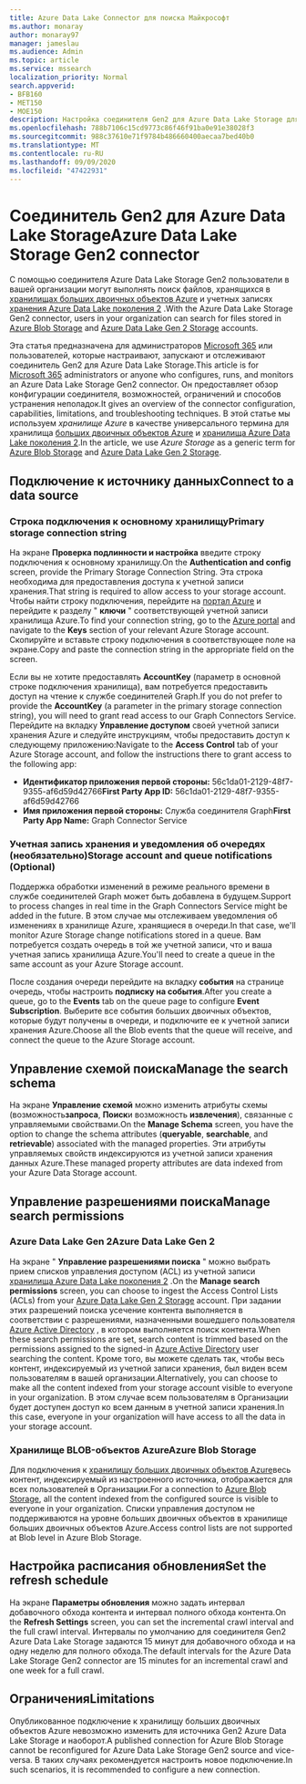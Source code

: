 ```yaml
---
title: Azure Data Lake Connector для поиска Майкрософт
ms.author: monaray
author: monaray97
manager: jameslau
ms.audience: Admin
ms.topic: article
ms.service: mssearch
localization_priority: Normal
search.appverid:
- BFB160
- MET150
- MOE150
description: Настройка соединителя Gen2 для Azure Data Lake Storage для поиска Майкрософт
ms.openlocfilehash: 788b7106c15cd9773c86f46f91ba0e91e38028f3
ms.sourcegitcommit: 988c37610e71f9784b486660400aecaa7bed40b0
ms.translationtype: MT
ms.contentlocale: ru-RU
ms.lasthandoff: 09/09/2020
ms.locfileid: "47422931"
---
```

# <a name="azure-data-lake-storage-gen2-connector"></a><span data-ttu-id="ddb30-103">Соединитель Gen2 для Azure Data Lake Storage</span><span class="sxs-lookup"><span data-stu-id="ddb30-103">Azure Data Lake Storage Gen2 connector</span></span>

<span data-ttu-id="ddb30-104">С помощью соединителя Azure Data Lake Storage Gen2 пользователи в вашей организации могут выполнять поиск файлов, хранящихся в [хранилищах больших двоичных объектов Azure](https://docs.microsoft.com/azure/storage/blobs/storage-blobs-introduction) и учетных записях [хранения Azure Data Lake поколения 2](https://docs.microsoft.com/azure/storage/blobs/data-lake-storage-introduction) .</span><span class="sxs-lookup"><span data-stu-id="ddb30-104">With the Azure Data Lake Storage Gen2 connector, users in your organization can search for files stored in [Azure Blob Storage](https://docs.microsoft.com/azure/storage/blobs/storage-blobs-introduction) and [Azure Data Lake Gen 2 Storage](https://docs.microsoft.com/azure/storage/blobs/data-lake-storage-introduction) accounts.</span></span>

<span data-ttu-id="ddb30-105">Эта статья предназначена для администраторов [Microsoft 365](https://www.microsoft.com/microsoft-365) или пользователей, которые настраивают, запускают и отслеживают соединитель Gen2 для Azure Data Lake Storage.</span><span class="sxs-lookup"><span data-stu-id="ddb30-105">This article is for [Microsoft 365](https://www.microsoft.com/microsoft-365) administrators or anyone who configures, runs, and monitors an Azure Data Lake Storage Gen2 connector.</span></span> <span data-ttu-id="ddb30-106">Он предоставляет обзор конфигурации соединителя, возможностей, ограничений и способов устранения неполадок.</span><span class="sxs-lookup"><span data-stu-id="ddb30-106">It gives an overview of the connector configuration, capabilities, limitations, and troubleshooting techniques.</span></span> <span data-ttu-id="ddb30-107">В этой статье мы используем *хранилище Azure* в качестве универсального термина для хранилища [больших двоичных объектов Azure](https://docs.microsoft.com/azure/storage/blobs/storage-blobs-introduction) и [хранилища Azure Data Lake поколения 2](https://docs.microsoft.com/azure/storage/blobs/data-lake-storage-introduction).</span><span class="sxs-lookup"><span data-stu-id="ddb30-107">In the article, we use *Azure Storage* as a generic term for [Azure Blob Storage](https://docs.microsoft.com/azure/storage/blobs/storage-blobs-introduction) and [Azure Data Lake Gen 2 Storage](https://docs.microsoft.com/azure/storage/blobs/data-lake-storage-introduction).</span></span>

## <a name="connect-to-a-data-source"></a><span data-ttu-id="ddb30-108">Подключение к источнику данных</span><span class="sxs-lookup"><span data-stu-id="ddb30-108">Connect to a data source</span></span>
### <a name="primary-storage-connection-string"></a><span data-ttu-id="ddb30-109">Строка подключения к основному хранилищу</span><span class="sxs-lookup"><span data-stu-id="ddb30-109">Primary storage connection string</span></span> 
<span data-ttu-id="ddb30-110">На экране **Проверка подлинности и настройка** введите строку подключения к основному хранилищу.</span><span class="sxs-lookup"><span data-stu-id="ddb30-110">On the **Authentication and config** screen, provide the Primary Storage Connection String.</span></span> <span data-ttu-id="ddb30-111">Эта строка необходима для предоставления доступа к учетной записи хранения.</span><span class="sxs-lookup"><span data-stu-id="ddb30-111">That string is required to allow access to your storage account.</span></span> <span data-ttu-id="ddb30-112">Чтобы найти строку подключения, перейдите на [портал Azure](https://ms.portal.azure.com/#home) и перейдите к разделу " **ключи** " соответствующей учетной записи хранилища Azure.</span><span class="sxs-lookup"><span data-stu-id="ddb30-112">To find your connection string, go to the [Azure portal](https://ms.portal.azure.com/#home) and navigate to the **Keys** section of your relevant Azure Storage account.</span></span> <span data-ttu-id="ddb30-113">Скопируйте и вставьте строку подключения в соответствующее поле на экране.</span><span class="sxs-lookup"><span data-stu-id="ddb30-113">Copy and paste the connection string in the appropriate field on the screen.</span></span>

<span data-ttu-id="ddb30-114">Если вы не хотите предоставлять **AccountKey** (параметр в основной строке подключения хранилища), вам потребуется предоставить доступ на чтение к службе соединителей Graph.</span><span class="sxs-lookup"><span data-stu-id="ddb30-114">If you do not prefer to provide the **AccountKey** (a parameter in the primary storage connection string), you will need to grant read access to our Graph Connectors Service.</span></span> <span data-ttu-id="ddb30-115">Перейдите на вкладку **Управление доступом** своей учетной записи хранения Azure и следуйте инструкциям, чтобы предоставить доступ к следующему приложению:</span><span class="sxs-lookup"><span data-stu-id="ddb30-115">Navigate to the **Access Control** tab of your Azure Storage account, and follow the instructions there to grant access to the following app:</span></span>
* <span data-ttu-id="ddb30-116">**Идентификатор приложения первой стороны:** 56c1da01-2129-48f7-9355-af6d59d42766</span><span class="sxs-lookup"><span data-stu-id="ddb30-116">**First Party App ID:** 56c1da01-2129-48f7-9355-af6d59d42766</span></span>
* <span data-ttu-id="ddb30-117">**Имя приложения первой стороны:** Служба соединителя Graph</span><span class="sxs-lookup"><span data-stu-id="ddb30-117">**First Party App Name:** Graph Connector Service</span></span>

### <a name="storage-account-and-queue-notifications-optional"></a><span data-ttu-id="ddb30-118">Учетная запись хранения и уведомления об очередях (необязательно)</span><span class="sxs-lookup"><span data-stu-id="ddb30-118">Storage account and queue notifications (Optional)</span></span>
<span data-ttu-id="ddb30-119">Поддержка обработки изменений в режиме реального времени в службе соединителей Graph может быть добавлена в будущем.</span><span class="sxs-lookup"><span data-stu-id="ddb30-119">Support to process changes in real time in the Graph Connectors Service might be added in the future.</span></span> <span data-ttu-id="ddb30-120">В этом случае мы отслеживаем уведомления об изменениях в хранилище Azure, хранящиеся в очереди.</span><span class="sxs-lookup"><span data-stu-id="ddb30-120">In that case, we'll monitor Azure Storage change notifications stored in a queue.</span></span> <span data-ttu-id="ddb30-121">Вам потребуется создать очередь в той же учетной записи, что и ваша учетная запись хранилища Azure.</span><span class="sxs-lookup"><span data-stu-id="ddb30-121">You'll need to create a queue in the same account as your Azure Storage account.</span></span>

<span data-ttu-id="ddb30-122">После создания очереди перейдите на вкладку **события** на странице очередь, чтобы настроить **подписку на события**.</span><span class="sxs-lookup"><span data-stu-id="ddb30-122">After you create a queue, go to the **Events** tab on the queue page to configure **Event Subscription**.</span></span> <span data-ttu-id="ddb30-123">Выберите все события больших двоичных объектов, которые будут получены в очереди, и подключите ее к учетной записи хранения Azure.</span><span class="sxs-lookup"><span data-stu-id="ddb30-123">Choose all the Blob events that the queue will receive, and connect the queue to the Azure Storage account.</span></span>

## <a name="manage-the-search-schema"></a><span data-ttu-id="ddb30-124">Управление схемой поиска</span><span class="sxs-lookup"><span data-stu-id="ddb30-124">Manage the search schema</span></span>
<span data-ttu-id="ddb30-125">На экране **Управление схемой** можно изменить атрибуты схемы (возможность**запроса**, **Поиск**и возможность **извлечения**), связанные с управляемыми свойствами.</span><span class="sxs-lookup"><span data-stu-id="ddb30-125">On the **Manage Schema** screen, you have the option to change the schema attributes (**queryable**, **searchable**, and **retrievable**) associated with the managed properties.</span></span> <span data-ttu-id="ddb30-126">Эти атрибуты управляемых свойств индексируются из учетной записи хранения данных Azure.</span><span class="sxs-lookup"><span data-stu-id="ddb30-126">These managed property attributes are data indexed from your Azure Data Storage account.</span></span>

## <a name="manage-search-permissions"></a><span data-ttu-id="ddb30-127">Управление разрешениями поиска</span><span class="sxs-lookup"><span data-stu-id="ddb30-127">Manage search permissions</span></span>
### <a name="azure-data-lake-gen-2"></a><span data-ttu-id="ddb30-128">Azure Data Lake Gen 2</span><span class="sxs-lookup"><span data-stu-id="ddb30-128">Azure Data Lake Gen 2</span></span>
<span data-ttu-id="ddb30-129">На экране " **Управление разрешениями поиска** " можно выбрать прием списков управления доступом (ACL) из учетной записи [хранилища Azure Data Lake поколения 2](https://docs.microsoft.com/azure/storage/blobs/data-lake-storage-introduction) .</span><span class="sxs-lookup"><span data-stu-id="ddb30-129">On the **Manage search permissions** screen, you can choose to ingest the Access Control Lists (ACLs) from your [Azure Data Lake Gen 2 Storage](https://docs.microsoft.com/azure/storage/blobs/data-lake-storage-introduction) account.</span></span> <span data-ttu-id="ddb30-130">При задании этих разрешений поиска усечение контента выполняется в соответствии с разрешениями, назначенными вошедшего пользователя [Azure Active Directory](https://docs.microsoft.com/azure/active-directory/) , в котором выполняется поиск контента.</span><span class="sxs-lookup"><span data-stu-id="ddb30-130">When these search permissions are set, search content is trimmed based on the permissions assigned to the signed-in [Azure Active Directory](https://docs.microsoft.com/azure/active-directory/) user searching the content.</span></span> <span data-ttu-id="ddb30-131">Кроме того, вы можете сделать так, чтобы весь контент, индексируемый из учетной записи хранения, был виден всем пользователям в вашей организации.</span><span class="sxs-lookup"><span data-stu-id="ddb30-131">Alternatively, you can choose to make all the content indexed from your storage account visible to everyone in your organization.</span></span> <span data-ttu-id="ddb30-132">В этом случае всем пользователям в Организации будет доступен доступ ко всем данным в учетной записи хранения.</span><span class="sxs-lookup"><span data-stu-id="ddb30-132">In this case, everyone in your organization will have access to all the data in your storage account.</span></span>

### <a name="azure-blob-storage"></a><span data-ttu-id="ddb30-133">Хранилище BLOB-объектов Azure</span><span class="sxs-lookup"><span data-stu-id="ddb30-133">Azure Blob Storage</span></span>
<span data-ttu-id="ddb30-134">Для подключения к [хранилищу больших двоичных объектов Azure](https://docs.microsoft.com/azure/storage/blobs/storage-blobs-introduction)весь контент, индексируемый из настроенного источника, отображается для всех пользователей в Организации.</span><span class="sxs-lookup"><span data-stu-id="ddb30-134">For a connection to [Azure Blob Storage](https://docs.microsoft.com/azure/storage/blobs/storage-blobs-introduction), all the content indexed from the configured source is visible to everyone in your organization.</span></span> <span data-ttu-id="ddb30-135">Списки управления доступом не поддерживаются на уровне больших двоичных объектов в хранилище больших двоичных объектов Azure.</span><span class="sxs-lookup"><span data-stu-id="ddb30-135">Access control lists are not supported at Blob level in Azure Blob Storage.</span></span>

## <a name="set-the-refresh-schedule"></a><span data-ttu-id="ddb30-136">Настройка расписания обновления</span><span class="sxs-lookup"><span data-stu-id="ddb30-136">Set the refresh schedule</span></span>
<span data-ttu-id="ddb30-137">На экране **Параметры обновления** можно задать интервал добавочного обхода контента и интервал полного обхода контента.</span><span class="sxs-lookup"><span data-stu-id="ddb30-137">On the **Refresh Settings** screen, you can set the incremental crawl interval and the full crawl interval.</span></span> <span data-ttu-id="ddb30-138">Интервалы по умолчанию для соединителя Gen2 Azure Data Lake Storage задаются 15 минут для добавочного обхода и на одну неделю для полного обхода.</span><span class="sxs-lookup"><span data-stu-id="ddb30-138">The default intervals for the Azure Data Lake Storage Gen2 connector are 15 minutes for an incremental crawl and one week for a full crawl.</span></span>

## <a name="limitations"></a><span data-ttu-id="ddb30-139">Ограничения</span><span class="sxs-lookup"><span data-stu-id="ddb30-139">Limitations</span></span>
<span data-ttu-id="ddb30-140">Опубликованное подключение к хранилищу больших двоичных объектов Azure невозможно изменить для источника Gen2 Azure Data Lake Storage и наоборот.</span><span class="sxs-lookup"><span data-stu-id="ddb30-140">A published connection for Azure Blob Storage cannot be reconfigured for Azure Data Lake Storage Gen2 source and vice-versa.</span></span> <span data-ttu-id="ddb30-141">В таких случаях рекомендуется настроить новое подключение.</span><span class="sxs-lookup"><span data-stu-id="ddb30-141">In such scenarios, it is recommended to configure a new connection.</span></span>